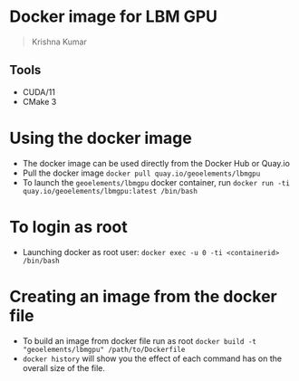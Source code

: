 # Docker image for LBM GPU
> Krishna Kumar


## Tools
* CUDA/11
* CMake 3

# Using the docker image
* The docker image can be used directly from the Docker Hub or Quay.io
* Pull the docker image `docker pull quay.io/geoelements/lbmgpu`
* To launch the `geoelements/lbmgpu`  docker container, run `docker run -ti quay.io/geoelements/lbmgpu:latest /bin/bash`

# To login as root
* Launching docker as root user: `docker exec -u 0 -ti <containerid> /bin/bash`

# Creating an image from the docker file
* To build an image from docker file run as root `docker build -t "geoelements/lbmgpu" /path/to/Dockerfile`
* `docker history` will show you the effect of each command has on the overall size of the file.
